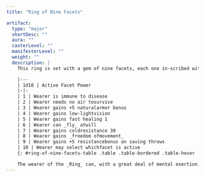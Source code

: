 ```yaml
---
title: "Ring of Nine Facets"

artifact:
  type: "major"
  shortDesc: ""
  aura: ""
  casterLevel: ""
  manifesterLevel: ""
  weight: ""
  description: |
    This ring is set with a gem of nine facets, each one in-scribed with a different incomprehensible rune. Each day at sunrise, the gem turns to display a different facet. The active facet determines the _Ring's_ power for that day. Each day, roll 1d10 to determine which facet (and thus which power) is active.

    |---
    | 1d10 | Active Facet Power
    |-|-
    | 1 | Wearer is immune to disease
    | 2 | Wearer needs no air tosurvive
    | 3 | Wearer gains +5 naturalarmor bonus
    | 4 | Wearer gains low-lightvision
    | 5 | Wearer gains fast healing 1
    | 6 | Wearer can _fly_ atwill
    | 7 | Wearer gains coldresistance 30
    | 8 | Wearer gains _freedom ofmovement_
    | 9 | Wearer gains +5 resistancebonus on saving throws
    | 10 | Wearer may select whichfacet is active
    {: #ring-of-nine-facets-table .table .table-bordered .table-hover .table-striped data-caption="Table: Ring of Nine Facets Powers" }

    The wearer of the _Ring_ can, with a great deal of mental exertion, attempt to change the active facet away from one he or she does not desire. This requires a full-round action and a Concentration check (DC 50), and deals 2d6 points of nonlethal damage regardless of success. If the save is successful, the new facet is determined randomly. If the _Ring_ is removed, the former wearer takes 2d6 points of nonlethal damage each minute until it is replaced or until his or her nonlethal damage exceeds his or her current hit points (though the nonlethal damage resumes again immediately when the former wearer regains consciousness).
---
```


